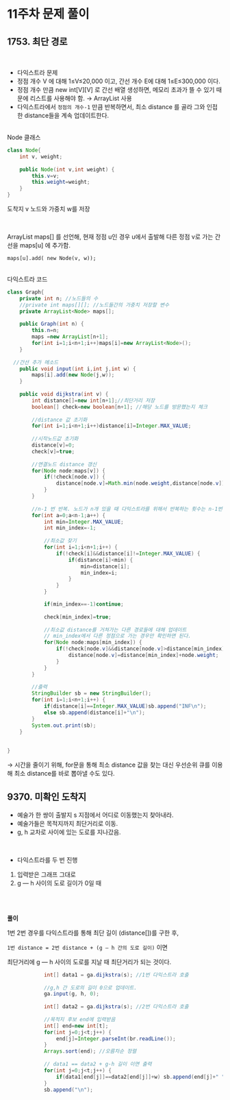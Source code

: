 # 11주차 문제 풀이

## 1753. 최단 경로
<br/>

- 다익스트라 문제
- 정점 개수 V 에 대해 1≤V≤20,000 이고, 간선 개수 E에 대해 1≤E≤300,000 이다.
- 정점 개수 만큼 new int[V][V] 로 간선 배열 생성하면, 메모리 초과가 뜰 수 있기 때문에 리스트를 사용해야 함.
    → ArrayList 사용
- 다익스트라에서 `정점의 개수-1` 만큼 반복하면서, 최소 distance 를 골라 그와 인접한 distance들을 계속 업데이트한다.

<br/>
Node 클래스

```java
class Node{
	int v, weight;
	
	public Node(int v,int weight) {
		this.v=v;
		this.weight=weight;
	}
}
```

도착지 v 노드와 가중치 w를 저장

<br/>

ArrayList <Node> maps[] 를 선언해, 현재 정점 u인 경우 u에서 출발해 다른 정점 v로 가는 간선을 maps[u] 에 추가함.

`maps[u].add( new Node(v, w));`

<br/>
다익스트라 코드

```java
class Graph{
	private int n; //노드들의 수
	//private int maps[][]; //노드들간의 가중치 저장할 변수
	private ArrayList<Node> maps[]; 
	
	public Graph(int n) {
		this.n=n;
		maps =new ArrayList[n+1];
		for(int i=1;i<n+1;i++)maps[i]=new ArrayList<Node>();
	}
	
  //간선 추가 메소드
	public void input(int i,int j,int w) {
		maps[i].add(new Node(j,w));
	}
	
	public void dijkstra(int v) {
		int distance[]=new int[n+1];//최단거리 저장
		boolean[] check=new boolean[n+1]; //해당 노드를 방문했는지 체크
		
		//distance 값 초기화
		for(int i=1;i<n+1;i++)distance[i]=Integer.MAX_VALUE;
		
		//시작노드값 초기화
		distance[v]=0;
		check[v]=true;
		
		//연결노드 distance 갱신
		for(Node node:maps[v]) {
			if(!check[node.v]) {
				distance[node.v]=Math.min(node.weight,distance[node.v]);
			}
		}
		
		//n-1 번 반복. 노드가 n개 있을 때 다익스트라를 위해서 반복하는 횟수는 n-1번이면 된다.
		for(int a=0;a<n-1;a++) {
			int min=Integer.MAX_VALUE;
			int min_index=-1;
			
			//최소값 찾기
			for(int i=1;i<n+1;i++) {
				if(!check[i]&&distance[i]!=Integer.MAX_VALUE) {
					if(distance[i]<min) {
						min=distance[i];
						min_index=i;
					}
				}
			}

			if(min_index==-1)continue;
			
			check[min_index]=true;
			
			//최소값 distance를 거쳐가는 다른 경로들에 대해 업데이트
			// min_index에서 다른 정점으로 가는 경우만 확인하면 된다.
			for(Node node:maps[min_index]) {
				if(!check[node.v]&&distance[node.v]>distance[min_index]+node.weight) {
					distance[node.v]=distance[min_index]+node.weight;
				}
			}
		}
		
		//출력
		StringBuilder sb = new StringBuilder();
		for(int i=1;i<n+1;i++) {
			if(distance[i]==Integer.MAX_VALUE)sb.append("INF\n");
			else sb.append(distance[i]+"\n");
		}
		System.out.print(sb);
	}
	
	
}
```

→ 시간을 줄이기 위해, for문을 통해 최소 distance 값을 찾는 대신 우선순위 큐를 이용해 최소 distance를 바로 뽑아낼 수도 있다.
				     

## 9370. 미확인 도착지
				   
- 예술가 한 쌍이 출발지 s 지점에서 어디로 이동했는지 찾아내라.
- 예술가들은 목적지까지 최단거리로 이동.
- g, h 교차로 사이에 있는 도로를 지나갔음.
				       
<br/>

- 다익스트라를 두 번 진행
1. 입력받은 그래프 그대로
2. g — h 사이의 도로 길이가 0일 때
<br/>
<br/>	
	
**풀이**

1번 2번 경우를 다익스트라를 통해 최단 길이 (distance[])를 구한 후, 

`1번 distance = 2번 distance + (g — h 간의 도로 길이)`  이면 

최단거리에 g — h  사이의 도로를 지날 때 최단거리가 되는 것이다.

```java
			int[] data1 = ga.dijkstra(s); //1번 다익스트라 호출
			
			//g,h 간 도로의 길이 0으로 업데이트.
			ga.input(g, h, 0);
			
			int[] data2 = ga.dijkstra(s); //2번 다익스트라 호출
			
			//목적지 후보 end에 입력받음
			int[] end=new int[t];
			for(int j=0;j<t;j++) {
				end[j]=Integer.parseInt(br.readLine());
			}
			Arrays.sort(end); //오름차순 정렬
			
			// data1 == data2 + g-h 길이 이면 출력
			for(int j=0;j<t;j++) {
				if(data1[end[j]]==data2[end[j]]+w) sb.append(end[j]+" ");
			}
			sb.append("\n");
```				       
